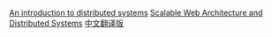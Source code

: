 [An introduction to distributed systems](https://github.com/aphyr/distsys-class)
[Scalable Web Architecture and Distributed Systems](http://www.aosabook.org/en/distsys.html)
[中文翻译版](https://nettee.github.io/posts/2016/Scalable-Web-Architecture-and-Distributed-Systems/)
